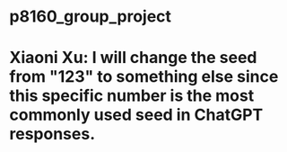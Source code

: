 # p8160_group_project
# Xiaoni Xu: I will change the seed from "123" to something else since this specific number is the most commonly used seed in ChatGPT responses.
